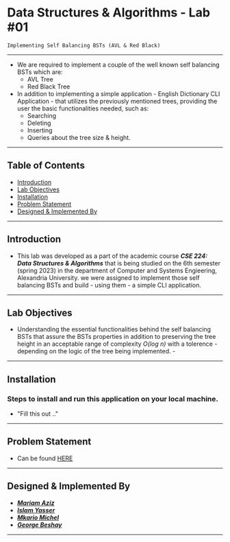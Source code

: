 # Data Structures & Algorithms - Lab #01
`Implementing Self Balancing BSTs (AVL & Red Black)`

---

* We are required to implement a couple of the well known self balancing BSTs which are:
    * AVL Tree
    * Red Black Tree
* In addition to implementing a simple application - English Dictionary CLI Application - that utilizes the previously mentioned trees, providing the user the basic functionalities needed, such as:
    * Searching
    * Deleting
    * Inserting
    * Queries about the tree size & height.
    
---


## Table of Contents

- [Introduction](#introduction)
- [Lab Objectives](#lab-objectives)
- [Installation](#installation)
- [Problem Statement](#problem-statement)
- [Designed & Implemented By](#designed-&-implemented-by)

---

## Introduction

* This lab was developed as a part of the academic course ***CSE 224: Data Structures & Algorithms*** that is being studied on the 6th semester (spring 2023) in the department of Computer and Systems Engieering, Alexandria University.
we were assigned to implement those self balancing BSTs and build - using them - a simple CLI application.

---

## Lab Objectives

* Understanding the essential functionalities behind the self balancing BSTs that assure the BSTs properties in addition to preserving the tree height in an acceptable range of complexity *O(log n)* with a tolerence - depending on the logic of the tree being implemented. -

---

## Installation

### Steps to install and run this application on your local machine.
* "Fill this out .."

---


## Problem Statement
- Can be found [HERE](https://drive.google.com/file/d/1fcn5oa3-d8iVMEu4A5mo6HmlK4grsxXe/view?usp=sharing)

---

## Designed & Implemented By
- ***[Mariam Aziz](https://github.com/MariamAziz0)***
- ***[Islam Yasser](https://github.com/Islam0143)***
- ***[Mkario Michel](https://github.com/Mkario)***
- ***[George Beshay](https://github.com/GeorgeBeshay)***

---
